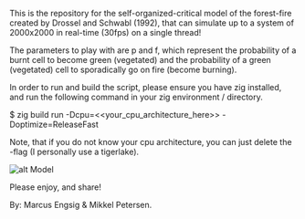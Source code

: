 This is the repository for the self-organized-critical model of the forest-fire created by Drossel and Schwabl (1992), that can simulate up to a system of 2000x2000 in real-time (30fps) on a single thread!

The parameters to play with are p and f, which represent the probability of a burnt cell to become green (vegetated) and the probability of a green (vegetated) cell to sporadically go on fire (become burning). 

In order to run and build the script, please ensure you have zig installed, and run the following command in your zig environment / directory.

$ zig build run -Dcpu=<<your_cpu_architecture_here>> -Doptimize=ReleaseFast

Note, that if you do not know your cpu architecture, you can just delete the -flag (I personally use a tigerlake).

![alt Model](https://github.com/mengsig/zig-forest-fire/main/fig.png)

Please enjoy, and share!

By: Marcus Engsig & Mikkel Petersen.
